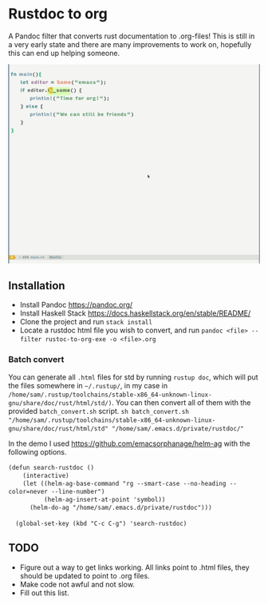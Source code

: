 # Rustdoc to org
A Pandoc filter that converts rust documentation to .org-files! This is still in a very early state and there are many improvements to work on, hopefully this can end up helping someone.

![Demo with helm ag](demo.gif)
## Installation
* Install Pandoc https://pandoc.org/
* Install Haskell Stack https://docs.haskellstack.org/en/stable/README/
* Clone the project and run `stack install`
* Locate a rustdoc html file you wish to convert, and run `pandoc <file> --filter rustoc-to-org-exe -o <file>.org`

### Batch convert
You can generate all `.html` files for std by running `rustup doc`, which will put the files somewhere in `~/.rustup/`, in my case in `/home/sam/.rustup/toolchains/stable-x86_64-unknown-linux-gnu/share/doc/rust/html/std/)`.
You can then convert all of them with the provided `batch_convert.sh` script.
`sh batch_convert.sh "/home/sam/.rustup/toolchains/stable-x86_64-unknown-linux-gnu/share/doc/rust/html/std" "/home/sam/.emacs.d/private/rustdoc/"`

In the demo I used <https://github.com/emacsorphanage/helm-ag> with the following options.
``` emacs-lisp
(defun search-rustdoc ()
    (interactive)
    (let ((helm-ag-base-command "rg --smart-case --no-heading --color=never --line-number")
          (helm-ag-insert-at-point 'symbol))
      (helm-do-ag "/home/sam/.emacs.d/private/rustdoc")))

  (global-set-key (kbd "C-c C-g") 'search-rustdoc)
  ```

## TODO
* Figure out a way to get links working. All links point to .html files, they should be updated to point to .org files.
* Make code not awful and not slow.
* Fill out this list.
